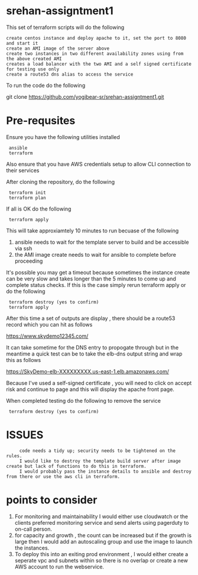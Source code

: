 # srehan-assigntment1

This set of terraform scripts will do the following

    create centos instance and deploy apache to it, set the port to 8080 and start it
    create an AMI image of the server above
    create two instances in two different availability zones using from the above created AMI
    creates a load balancer with the two AMI and a self signed certificate for testing use only
    create a route53 dns alias to access the service
    
To run the code do the following

git clone https://github.com/yogibear-sr/srehan-assigntment1.git

# Pre-requsites

Ensure you have the following utilities installed

     ansible
     terraform
     
Also ensure that you have AWS credentials setup to allow CLI connection to their services

After cloning the repository, do the following

     terraform init
     terraform plan

If all is OK do the following

     terraform apply

This will take approxiamtely 10 minutes to run becuase of the following

1) ansible needs to wait for the template server to build and be accessible via ssh
2) the AMI image create needs to wait for ansible to complete before proceeding

It's possible you may get a timeout because sometimes the instance create can be very slow and takes longer than the 5 minutes to come up and complete status checks. If this is the case simply rerun terraform apply or do the following
     
     terraform destroy (yes to confirm)
     terraform apply
     
After this time a set of outputs are display , there should be a route53 record which you can hit as follows

 https://www.skydemo12345.com/
 
It can take sometime for the DNS entry to propogate through but in the meantime a quick test can be to take the elb-dns output string and wrap this as follows

https://SkyDemo-elb-XXXXXXXXX.us-east-1.elb.amazonaws.com/

Because I've used a self-signed certificate , you will need to click on accept risk and continue to page and this will display the apache front page.

When completed testing do the following to remove the service

     terraform destroy (yes to confirm)

# ISSUES
         code needs a tidy up; security needs to be tightened on the rules.
         I would like to destroy the template build server after image create but lack of functions to do this in terraform. 
         I would probably pass the instance details to ansible and destroy from there or use the aws cli in terraform.
         
         
         
# points to consider

1) For monitoring and maintainability I would either use cloudwatch or the clients preferred monitoring service and send alerts using pagerduty to on-call person.
2) for capacity and growth , the count can be increased but if the growth is large then I would add an autoscaling group and use the image to launch the instances.
3) To deploy this into an exiting prod environment , I would either create a seperate vpc and subnets within so there is no overlap or create a new AWS account to run the webservice.

